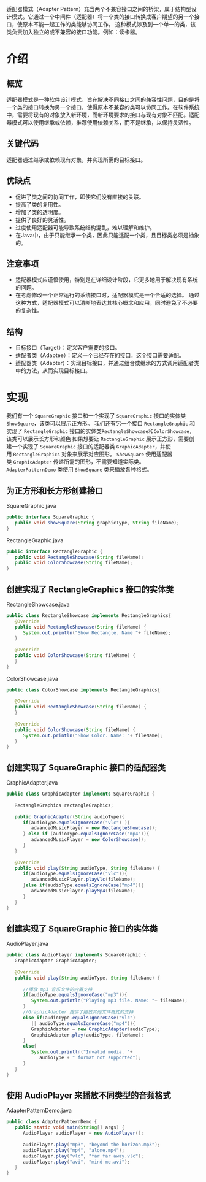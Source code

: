 适配器模式（Adapter Pattern）充当两个不兼容接口之间的桥梁，属于结构型设计模式。它通过一个中间件（适配器）将一个类的接口转换成客户期望的另一个接口，使原本不能一起工作的类能够协同工作。
这种模式涉及到一个单一的类，该类负责加入独立的或不兼容的接口功能。例如：读卡器。

# 介绍
## 概览
适配器模式是一种软件设计模式，旨在解决不同接口之间的兼容性问题，目的是将一个类的接口转换为另一个接口，使得原本不兼容的类可以协同工作。在软件系统中，需要将现有的对象放入新环境，而新环境要求的接口与现有对象不匹配。适配器模式可以使用继承或依赖，推荐使用依赖关系，而不是继承，以保持灵活性。
## 关键代码
适配器通过继承或依赖现有对象，并实现所需的目标接口。
## 优缺点
- 促进了类之间的协同工作，即使它们没有直接的关联。
- 提高了类的复用性。
- 增加了类的透明度。
- 提供了良好的灵活性。
- 过度使用适配器可能导致系统结构混乱，难以理解和维护。
- 在Java中，由于只能继承一个类，因此只能适配一个类，且目标类必须是抽象的。

## 注意事项
- 适配器模式应谨慎使用，特别是在详细设计阶段，它更多地用于解决现有系统的问题。
- 在考虑修改一个正常运行的系统接口时，适配器模式是一个合适的选择。
通过这种方式，适配器模式可以清晰地表达其核心概念和应用，同时避免了不必要的复杂性。

## 结构
- 目标接口（Target）：定义客户需要的接口。
- 适配者类（Adaptee）：定义一个已经存在的接口，这个接口需要适配。
- 适配器类（Adapter）：实现目标接口，并通过组合或继承的方式调用适配者类中的方法，从而实现目标接口。

# 实现
我们有一个 `SquareGraphic` 接口和一个实现了 `SquareGraphic` 接口的实体类 `ShowSquare`，该类可以展示正方形。
我们还有另一个接口 `RectangleGraphic` 和实现了 `RectangleGraphic` 接口的实体类`RectangleShowcase`和`ColorShowcase`，该类可以展示长方形和颜色
如果想要让 `RectangleGraphic` 展示正方形，需要创建一个实现了 `SquareGraphic` 接口的适配器类 `GraphicAdapter`，并使用 `RectangleGraphics` 对象来展示对应图形。
`ShowSquare` 使用适配器类 `GraphicAdapter` 传递所需的图形，不需要知道实际类。`AdapterPatternDemo` 类使用 `ShowSquare` 类来播放各种格式。

## 为正方形和长方形创建接口
SquareGraphic.java
```java
public interface SquareGraphic {
   public void showSquare(String graphicType, String fileName);
}
```
RectangleGraphic.java
```java
public interface RectangleGraphic { 
   public void RectangleShowcase(String fileName);
   public void ColorShowcase(String fileName);
}
```
## 创建实现了 RectangleGraphics 接口的实体类
RectangleShowcase.java
```java
public class RectangleShowcase implements RectangleGraphics{
   @Override
   public void RectangleShowcase(String fileName) {
      System.out.println("Show Rectangle. Name "+ fileName);      
   }
 
   @Override
   public void ColorShowcase(String fileName) {
   }
}
```
ColorShowcase.java
```java
public class ColorShowcase implements RectangleGraphics{
 
   @Override
   public void RectangleShowcase(String fileName) {
   }
 
   @Override
   public void ColorShowcase(String fileName) {
      System.out.println("Show Color. Name: "+ fileName);      
   }
}
```

## 创建实现了 SquareGraphic 接口的适配器类
GraphicAdapter.java
```java
public class GraphicAdapter implements SquareGraphic {
 
   RectangleGraphics rectangleGraphics;
 
   public GraphicAdapter(String audioType){
      if(audioType.equalsIgnoreCase("vlc") ){
         advancedMusicPlayer = new RectangleShowcase();       
      } else if (audioType.equalsIgnoreCase("mp4")){
         advancedMusicPlayer = new ColorShowcase();
      }  
   }
 
   @Override
   public void play(String audioType, String fileName) {
      if(audioType.equalsIgnoreCase("vlc")){
         advancedMusicPlayer.playVlc(fileName);
      }else if(audioType.equalsIgnoreCase("mp4")){
         advancedMusicPlayer.playMp4(fileName);
      }
   }
}
```

## 创建实现了 SquareGraphic 接口的实体类
AudioPlayer.java
```java
public class AudioPlayer implements SquareGraphic {
   GraphicAdapter GraphicAdapter; 
 
   @Override
   public void play(String audioType, String fileName) {    
 
      //播放 mp3 音乐文件的内置支持
      if(audioType.equalsIgnoreCase("mp3")){
         System.out.println("Playing mp3 file. Name: "+ fileName);         
      } 
      //GraphicAdapter 提供了播放其他文件格式的支持
      else if(audioType.equalsIgnoreCase("vlc") 
         || audioType.equalsIgnoreCase("mp4")){
         GraphicAdapter = new GraphicAdapter(audioType);
         GraphicAdapter.play(audioType, fileName);
      }
      else{
         System.out.println("Invalid media. "+
            audioType + " format not supported");
      }
   }   
}
```

## 使用 AudioPlayer 来播放不同类型的音频格式
AdapterPatternDemo.java
```java
public class AdapterPatternDemo {
   public static void main(String[] args) {
      AudioPlayer audioPlayer = new AudioPlayer();
 
      audioPlayer.play("mp3", "beyond the horizon.mp3");
      audioPlayer.play("mp4", "alone.mp4");
      audioPlayer.play("vlc", "far far away.vlc");
      audioPlayer.play("avi", "mind me.avi");
   }
}
```